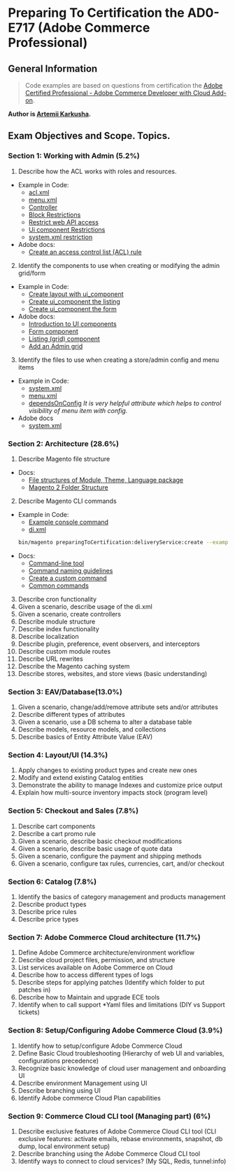 # Preparing To Certification the AD0-E717 (Adobe Commerce Professional)

## General Information


> Code examples are based on questions from certification the [Adobe Certified Professional - Adobe Commerce Developer with Cloud Add-on](https://express.adobe.com/page/N9ImQqutQZ4eO/).

**Author is [Artemii Karkusha](https://www.linkedin.com/in/artemiy-karkusha/).**


## Exam Objectives and Scope. Topics. 


### Section 1: Working with Admin (5.2%)

 1. Describe how the ACL works with roles and resources.   
 - Example in Code:  
   - [acl.xml](etc/acl.xml?plain=1#L9)  
   - [menu.xml](etc/adminhtml/menu.xml?plain=1#L13)  
   - [Controller](Controller/Adminhtml/View/Index.php?plain=1#L19)  
   - [Block Restrictions](view/adminhtml/layout/preparingtocertification_view_index.xml?plain=1#L13)    
   - [Restrict web API access](etc/webapi.xml?plain=1#L11)  
   - [Ui component Restrictions](view/adminhtml/ui_component/delivery_service_listing.xml?plain=1#L33)  
   - [system.xml restriction](etc/adminhtml/system.xml?plain=1#L14)  
 - Adobe docs:  
   - [Create an access control list (ACL) rule](https://developer.adobe.com/commerce/php/tutorials/backend/create-access-control-list-rule/#step-1-define-the-custom-resources)
 2. Identify the components to use when creating or modifying the admin grid/form  
 - Example in Code:  
   - [Create layout with ui_component](view/adminhtml/layout/delivery_service_deliveryservice_index.xml?plain=1#L8)  
   - [Create ui_component the listing](view/adminhtml/ui_component/delivery_service_listing.xml?plain=1#L7)  
   - [Create ui_component the form](view/adminhtml/ui_component/delivery_service_form.xml?plain=1#L6)  
 - Adobe docs:  
   - [Introduction to UI components](https://developer.adobe.com/commerce/frontend-core/ui-components/)  
   - [Form component](https://developer.adobe.com/commerce/frontend-core/ui-components/components/form/)  
   - [Listing (grid) component](https://developer.adobe.com/commerce/frontend-core/ui-components/components/listing-grid/)  
   - [Add an Admin grid](https://developer.adobe.com/commerce/php/development/components/add-admin-grid/)

 3. Identify the files to use when creating a store/admin config and menu items
 - Example in Code:  
   - [system.xml](etc/adminhtml/system.xml)  
   - [menu.xml](etc/adminhtml/menu.xml)  
   - [dependsOnConfig](etc/adminhtml/menu.xml?plain=1#L29) *It is very helpful attribute which helps to control visibility of menu item with config.*  
 - Adobe docs
   - [system.xml](https://experienceleague.adobe.com/docs/commerce-operations/configuration-guide/files/config-reference-systemxml.html)

### Section 2: Architecture (28.6%)

 1. Describe Magento file structure  
 - Docs:  
   - [File structures of Module, Theme, Language package](https://developer.adobe.com/commerce/php/development/build/component-file-structure/)  
   - [Magento 2 Folder Structure](https://meetanshi.com/blog/magento-2-folder-structure/)
 2. Describe Magento CLI commands  
 - Example in Code:
   - [Example console command](Console/Command/DeliveryService/Create.php)
   - [di.xml](etc/di.xml?plain=1#L13)
   ```sh
   bin/magento preparingToCertification:deliveryService:create --example_required_option=123 --example_none_option
   ```
 - Docs:
   - [Command-line tool](https://experienceleague.adobe.com/docs/commerce-operations/configuration-guide/cli/config-cli.html?lang=en)
   - [Command naming guidelines](https://developer.adobe.com/commerce/php/development/cli-commands/naming-guidelines/)
   - [Create a custom command](https://developer.adobe.com/commerce/php/development/cli-commands/custom/)
   - [Common commands](https://experienceleague.adobe.com/docs/commerce-operations/configuration-guide/cli/common-cli-commands.html?lang=en)
 3. Describe cron functionality  
 4. Given a scenario, describe usage of the di.xml  
 5. Given a scenario, create controllers  
 6. Describe module structure  
 7. Describe index functionality  
 8. Describe localization  
 9. Describe plugin, preference, event observers, and interceptors  
 10. Describe custom module routes  
 11. Describe URL rewrites  
 12. Describe the Magento caching system  
 13. Describe stores, websites, and store views (basic understanding)  

### Section 3: EAV/Database(13.0%)

 1. Given a scenario, change/add/remove attribute sets and/or attributes  
 2. Describe different types of attributes  
 3. Given a scenario, use a DB schema to alter a database table  
 4. Describe models, resource models, and collections  
 5. Describe basics of Entity Attribute Value (EAV)  

### Section 4: Layout/UI (14.3%)

 1. Apply changes to existing product types and create new ones  
 2. Modify and extend existing Catalog entities  
 3. Demonstrate the ability to manage Indexes and customize price output  
 4. Explain how multi-source inventory impacts stock (program level)  

### Section 5: Checkout and Sales (7.8%)

 1. Describe cart components  
 2. Describe a cart promo rule  
 3. Given a scenario, describe basic checkout modifications  
 4. Given a scenario, describe basic usage of quote data  
 5. Given a scenario, configure the payment and shipping methods  
 6. Given a scenario, configure tax rules, currencies, cart, and/or checkout  

### Section 6: Catalog (7.8%)

 1. Identify the basics of category management and products management  
 2. Describe product types  
 3. Describe price rules  
 4. Describe price types  

### Section 7: Adobe Commerce Cloud architecture (11.7%)

 1. Define Adobe Commerce architecture/environment workflow  
 2. Describe cloud project files, permission, and structure  
 3. List services available on Adobe Commerce on Cloud  
 4. Describe how to access different types of logs  
 5. Describe steps for applying patches (Identify which folder to put patches in)  
 6. Describe how to Maintain and upgrade ECE tools  
 7. Identify when to call support *Yaml files and limitations (DIY vs Support tickets)  

### Section 8: Setup/Configuring Adobe Commerce Cloud (3.9%)

 1. Identify how to setup/configure Adobe Commerce Cloud  
 2. Define Basic Cloud troubleshooting (Hierarchy of web UI and variables, configurations precedence)  
 3. Recognize basic knowledge of cloud user management and onboarding UI  
 4. Describe environment Management using UI  
 5. Describe branching using UI  
 6. Identify Adobe commerce Cloud Plan capabilities  

### Section 9: Commerce Cloud CLI tool (Managing part) (6%)

 1. Describe exclusive features of Adobe Commerce Cloud CLI tool (CLI exclusive features: activate emails, rebase environments, snapshot, db dump, local environment setup)  
 2. Describe branching using the Adobe Commerce Cloud CLI tool  
 3. Identify ways to connect to cloud services? (My SQL, Redis, tunnel:info)  



